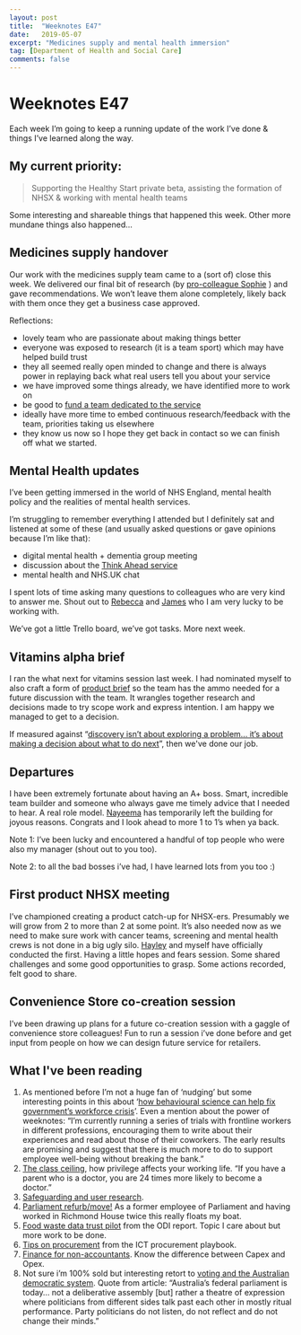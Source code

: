```yaml
---
layout: post
title:  "Weeknotes E47"
date:   2019-05-07
excerpt: "Medicines supply and mental health immersion"
tag: [Department of Health and Social Care]
comments: false
---
```


# Weeknotes E47
Each week I’m going to keep a running update of the work I’ve done & things I’ve learned along the way.

## My current priority:
> Supporting the Healthy Start private beta, assisting the formation of NHSX & working with mental health teams

Some interesting and shareable things that happened this week. Other more mundane things also happened…

## Medicines supply handover
Our work with the medicines supply team came to a (sort of) close this week. We delivered our final bit of research (by [pro-colleague Sophie](https://twitter.com/SophieAnnRankin) ) and gave recommendations. We won’t leave them alone completely, likely back with them once they get a business case approved.

Reflections:
- lovely team who are passionate about making things better
- everyone was exposed to research (it is a team sport) which may have helped build trust
- they all seemed really open minded to change and there is always power in replaying back what real users tell you about your service
- we have improved some things already, we have identified more to work on
- be good to [fund a team dedicated to the service](https://defradigital.blog.gov.uk/2018/10/29/funding-product-teams-not-projects/)
- ideally have more time to embed continuous research/feedback with the team, priorities taking us elsewhere
- they know us now so I hope they get back in contact so we can finish off what we started.

## Mental Health updates
I’ve been getting immersed in the world of NHS England, mental health policy and the realities of mental health services.

I’m struggling to remember everything I attended but I definitely sat and listened at some of these (and usually asked questions or gave opinions because I’m like that):
- digital mental health + dementia group meeting
- discussion about the [Think Ahead service](https://thinkahead.org/)
- mental health and NHS.UK chat

I spent lots of time asking many questions to colleagues who are very kind to answer me. Shout out to [Rebecca](https://twitter.com/BecksGate) and [James](https://twitter.com/Psycle_Doc) who I am very lucky to be working with.

We’ve got a little Trello board, we’ve got tasks. More next week.

## Vitamins alpha brief
I ran the what next for vitamins session last week. I had nominated myself to also craft a form of [product brief](https://medium.com/@mishmosh/zero-to-one-in-product-management-54d182a2df6f) so the team has the ammo needed for a future discussion with the team. It wrangles together research and decisions made to try scope work and express intention. I am happy we managed to get to a decision.

If measured against “[discovery isn’t about exploring a problem... it’s about making a decision about what to do next](http://www.myddelton.co.uk/blog/setting-up-a-discovery)”, then we've done our job.

## Departures
I have been extremely fortunate about having an A+ boss. Smart, incredible team builder and someone who always gave me timely advice that I needed to hear. A real role model. [Nayeema](https://twitter.com/NayeemaC) has temporarily left the building for joyous reasons. Congrats and I look ahead to more 1 to 1’s when ya back. 

Note 1: I’ve been lucky and encountered a handful of top people who were also my manager (shout out to you too). 

Note 2: to all the bad bosses i’ve had, I have learned lots from you too :) 

## First product NHSX meeting
I’ve championed creating a product catch-up for NHSX-ers. Presumably we will grow from 2 to more than 2 at some point. It’s also needed now as we need to make sure work with cancer teams, screening and mental health crews is not done in a big ugly silo. 
[Hayley](https://twitter.com/HayleyLilyS) and myself have officially conducted the first. Having a little hopes and fears session. Some shared challenges and some good opportunities to grasp. Some actions recorded, felt good to share.

## Convenience Store co-creation session
I’ve been drawing up plans for a future co-creation session with a gaggle of convenience store colleagues! Fun to run a session i’ve done before and get input from people on how we can design future service for retailers.  

## What I've been reading
1. As mentioned before I’m not a huge fan of ‘nudging’ but some interesting points in this about ‘[how behavioural science can help fix government’s workforce crisis](https://apolitical.co/solution_article/how-behavioural-science-can-help-fix-governments-workforce-crisis/)’. Even a mention about the power of weeknotes: “I’m currently running a series of trials with frontline workers in different professions, encouraging them to write about their experiences and read about those of their coworkers. The early results are promising and suggest that there is much more to do to support employee well-being without breaking the bank.”
2. [The class ceiling](https://www.theguardian.com/society/2019/feb/07/the-class-pay-gap-why-it-pays-to-be-privileged), how privilege affects your working life. “If you have a parent who is a doctor, you are 24 times more likely to become a doctor.”
3. [Safeguarding and user research](https://userresearch.blog.gov.uk/2018/11/20/making-research-safer-for-everyone-involved/).
4. [Parliament refurb/move!](https://www.bbc.co.uk/news/uk-politics-48199355) As a former employee of Parliament and having worked in Richmond House twice this really floats my boat.
5. [Food waste data trust pilot](https://theodi.org/article/data-trusts-food-waste) from the ODI report. Topic I care about but more work to be done.
6. [Tips on procurement](https://playbook-ict-procurement.herokuapp.com/plays) from the ICT procurement playbook.
7. [Finance for non-accountants](https://www.annashipman.co.uk/jfdi/finance-for-non-accountants.html). Know the difference between Capex and Opex.
8. Not sure i’m 100% sold but interesting retort to [voting and the Australian democratic system](https://www.theguardian.com/australia-news/2018/oct/14/voting-undermines-the-will-of-the-people-its-time-to-replace-it-with-sortition). Quote from article: “Australia’s federal parliament is today… not a deliberative assembly [but] rather a theatre of expression where politicians from different sides talk past each other in mostly ritual performance. Party politicians do not listen, do not reflect and do not change their minds.”
